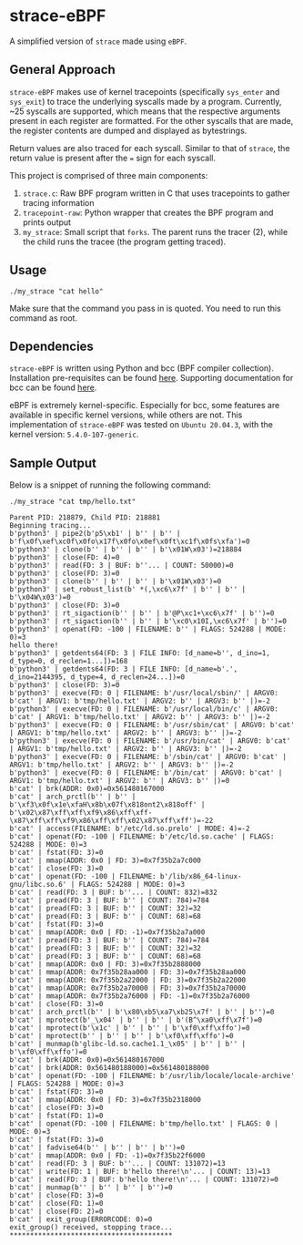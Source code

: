 # strace-eBPF

A simplified version of `strace` made using `eBPF`. 

## General Approach

`strace-eBPF` makes use of kernel tracepoints (specifically `sys_enter` and `sys_exit`) to trace the underlying syscalls made by a program. Currently, ~25 syscalls are supported, which means that the respective arguments present in each register are formatted. For the other syscalls that are made, the register contents are dumped and displayed as bytestrings. 

Return values are also traced for each syscall. Similar to that of `strace`, the return value is present after the `=` sign for each syscall.

This project is comprised of three main components:

1. `strace.c`: Raw BPF program written in C that uses tracepoints to gather tracing information
2. `tracepoint-raw`: Python wrapper that creates the BPF program and prints output
3. `my_strace`: Small script that `forks`. The parent runs the tracer (2), while the child runs the tracee (the program getting traced).

## Usage
```
./my_strace "cat hello"
```

Make sure that the command you pass in is quoted. You need to run this command as root.

## Dependencies
`strace-eBPF` is written using Python and bcc (BPF compiler collection). Installation pre-requisites can be found [here](https://github.com/iovisor/bcc/blob/master/INSTALL.md). Supporting documentation for bcc can be found [here](https://github.com/iovisor/bcc/blob/master/docs/reference_guide.md).

eBPF is extremely kernel-specific. Especially for bcc, some features are available in specific kernel versions, while others are not. This implementation of `strace-eBPF` was tested on `Ubuntu 20.04.3`, with the kernel version: `5.4.0-107-generic`.

## Sample Output
Below is a snippet of running the following command:
```
./my_strace "cat tmp/hello.txt"
```
```
Parent PID: 218879, Child PID: 218881
Beginning tracing...
b'python3' | pipe2(b'p5\xb1' | b'' | b'' | b'f\x0f\xef\xc0f\x0fo\x17f\x0fo\x0ef\x0ft\xc1f\x0fs\xfa')=0
b'python3' | clone(b'' | b'' | b'' | b'\x01W\x03')=218884
b'python3' | close(FD: 4)=0
b'python3' | read(FD: 3 | BUF: b''... | COUNT: 50000)=0
b'python3' | close(FD: 3)=0
b'python3' | clone(b'' | b'' | b'' | b'\x01W\x03')=0
b'python3' | set_robust_list(b' *(,\xc6\x7f' | b'' | b'' | b'\x04W\x03')=0
b'python3' | close(FD: 3)=0
b'python3' | rt_sigaction(b'' | b'' | b'@P\xc1+\xc6\x7f' | b'')=0
b'python3' | rt_sigaction(b'' | b'' | b'\xc0\x10I,\xc6\x7f' | b'')=0
b'python3' | openat(FD: -100 | FILENAME: b'' | FLAGS: 524288 | MODE: 0)=3
hello there!
b'python3' | getdents64(FD: 3 | FILE INFO: [d_name=b'', d_ino=1, d_type=0, d_reclen=1...])=168
b'python3' | getdents64(FD: 3 | FILE INFO: [d_name=b'.', d_ino=2144395, d_type=4, d_reclen=24...])=0
b'python3' | close(FD: 3)=0
b'python3' | execve(FD: 0 | FILENAME: b'/usr/local/sbin/' | ARGV0: b'cat' | ARGV1: b'tmp/hello.txt' | ARGV2: b'' | ARGV3: b'' |)=-2
b'python3' | execve(FD: 0 | FILENAME: b'/usr/local/bin/c' | ARGV0: b'cat' | ARGV1: b'tmp/hello.txt' | ARGV2: b'' | ARGV3: b'' |)=-2
b'python3' | execve(FD: 0 | FILENAME: b'/usr/sbin/cat' | ARGV0: b'cat' | ARGV1: b'tmp/hello.txt' | ARGV2: b'' | ARGV3: b'' |)=-2
b'python3' | execve(FD: 0 | FILENAME: b'/usr/bin/cat' | ARGV0: b'cat' | ARGV1: b'tmp/hello.txt' | ARGV2: b'' | ARGV3: b'' |)=-2
b'python3' | execve(FD: 0 | FILENAME: b'/sbin/cat' | ARGV0: b'cat' | ARGV1: b'tmp/hello.txt' | ARGV2: b'' | ARGV3: b'' |)=-2
b'python3' | execve(FD: 0 | FILENAME: b'/bin/cat' | ARGV0: b'cat' | ARGV1: b'tmp/hello.txt' | ARGV2: b'' | ARGV3: b'' |)=0
b'cat' | brk(ADDR: 0x0)=0x561480167000
b'cat' | arch_prctl(b'' | b'' | b'\xf3\x0f\x1e\xfaH\x8b\x07f\x818ont2\x818off' | b'\x02\x87\xff\xff\xf9\x86\xff\xff-\x87\xff\xff\xf9\x86\xff\xff\x02\x87\xff\xff')=-22
b'cat' | access(FILENAME: b'/etc/ld.so.prelo' | MODE: 4)=-2
b'cat' | openat(FD: -100 | FILENAME: b'/etc/ld.so.cache' | FLAGS: 524288 | MODE: 0)=3
b'cat' | fstat(FD: 3)=0
b'cat' | mmap(ADDR: 0x0 | FD: 3)=0x7f35b2a7c000
b'cat' | close(FD: 3)=0
b'cat' | openat(FD: -100 | FILENAME: b'/lib/x86_64-linux-gnu/libc.so.6' | FLAGS: 524288 | MODE: 0)=3
b'cat' | read(FD: 3 | BUF: b''... | COUNT: 832)=832
b'cat' | pread(FD: 3 | BUF: b'' | COUNT: 784)=784
b'cat' | pread(FD: 3 | BUF: b'' | COUNT: 32)=32
b'cat' | pread(FD: 3 | BUF: b'' | COUNT: 68)=68
b'cat' | fstat(FD: 3)=0
b'cat' | mmap(ADDR: 0x0 | FD: -1)=0x7f35b2a7a000
b'cat' | pread(FD: 3 | BUF: b'' | COUNT: 784)=784
b'cat' | pread(FD: 3 | BUF: b'' | COUNT: 32)=32
b'cat' | pread(FD: 3 | BUF: b'' | COUNT: 68)=68
b'cat' | mmap(ADDR: 0x0 | FD: 3)=0x7f35b2888000
b'cat' | mmap(ADDR: 0x7f35b28aa000 | FD: 3)=0x7f35b28aa000
b'cat' | mmap(ADDR: 0x7f35b2a22000 | FD: 3)=0x7f35b2a22000
b'cat' | mmap(ADDR: 0x7f35b2a70000 | FD: 3)=0x7f35b2a70000
b'cat' | mmap(ADDR: 0x7f35b2a76000 | FD: -1)=0x7f35b2a76000
b'cat' | close(FD: 3)=0
b'cat' | arch_prctl(b'' | b'\x80\xb5\xa7\xb25\x7f' | b'' | b'')=0
b'cat' | mprotect(b'_\x04' | b'' | b'' | b'(B^\xa0\xff\x7f')=0
b'cat' | mprotect(b'\x1c' | b'' | b'' | b'\xf0\xff\xffo')=0
b'cat' | mprotect(b'' | b'' | b'' | b'\xf0\xff\xffo')=0
b'cat' | munmap(b'glibc-ld.so.cache1.1_\x05' | b'' | b'' | b'\xf0\xff\xffo')=0
b'cat' | brk(ADDR: 0x0)=0x561480167000
b'cat' | brk(ADDR: 0x561480188000)=0x561480188000
b'cat' | openat(FD: -100 | FILENAME: b'/usr/lib/locale/locale-archive' | FLAGS: 524288 | MODE: 0)=3
b'cat' | fstat(FD: 3)=0
b'cat' | mmap(ADDR: 0x0 | FD: 3)=0x7f35b2318000
b'cat' | close(FD: 3)=0
b'cat' | fstat(FD: 1)=0
b'cat' | openat(FD: -100 | FILENAME: b'tmp/hello.txt' | FLAGS: 0 | MODE: 0)=3
b'cat' | fstat(FD: 3)=0
b'cat' | fadvise64(b'' | b'' | b'' | b'')=0
b'cat' | mmap(ADDR: 0x0 | FD: -1)=0x7f35b22f6000
b'cat' | read(FD: 3 | BUF: b''... | COUNT: 131072)=13
b'cat' | write(FD: 1 | BUF: b'hello there!\n'... | COUNT: 13)=13
b'cat' | read(FD: 3 | BUF: b'hello there!\n'... | COUNT: 131072)=0
b'cat' | munmap(b'' | b'' | b'' | b'')=0
b'cat' | close(FD: 3)=0
b'cat' | close(FD: 1)=0
b'cat' | close(FD: 2)=0
b'cat' | exit_group(ERRORCODE: 0)=0
exit_group() received, stopping trace... ****************************************
```
